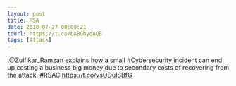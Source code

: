 ```yaml
---
layout: post
title: RSA
date: 2018-07-27 00:00:21
tourl: https://t.co/bABGhyqAQB
tags: [Attack]
---
```

.@Zulfikar_Ramzan explains how a small #Cybersecurity incident can end up costing a business big money due to secondary costs of recovering from the attack. #RSAC https://t.co/vsODuISBfG
